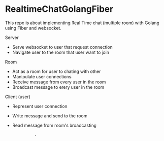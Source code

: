 # RealtimeChatGolangFiber
This repo is about implementing Real Time chat (multiple room) with Golang using Fiber and websocket.

Server
- Serve websocket to user that request connection
- Navigate user to the room that user want to join
          
Room
- Act as a room for user to chating with other
- Manipulate user connections 
- Receive message from every user in the room
- Broadcast message to erery user in the room

Client (user)
- Represent user connection
- Write message and send to the room
- Read message from room's broadcasting
 
                .
